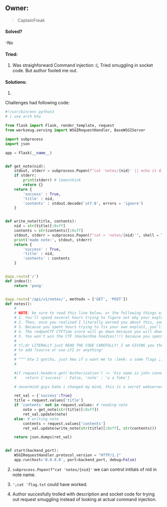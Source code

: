 ## Owner:

> CaptainFreak

#### Solved?

 -No

#### Tried:

1. Was straighforward Command injection :(, Tried smuggling in socket code. But author fooled me out.

#### Solutions:

1. 

Challenges had following code:

```python
#!/usr/bin/env python3
# i use arch btw

from flask import Flask, render_template, request
from werkzeug.serving import WSGIRequestHandler, BaseWSGIServer

import subprocess
import json

app = Flask(__name__)


def get_note(nid):
    stdout, stderr = subprocess.Popen(f"cat 'notes/{nid}' || echo it did not work btw", shell = True, stdout = subprocess.PIPE, stderr = subprocess.PIPE, stdin = subprocess.PIPE).communicate()
    if stderr:
        print(stderr) # lemonthink
        return {}
    return {
        'success' : True,
        'title' : nid,
        'contents' : stdout.decode('utf-8', errors = 'ignore')
    }


def write_note(title, contents):
    nid = str(title)[:0xff]
    contents = str(contents)[:0xff]
    stdout, stderr = subprocess.Popen(f"cat > 'notes/{nid}'", shell = True, stdout = subprocess.PIPE, stderr = subprocess.PIPE, stdin = subprocess.PIPE).communicate(input = bytes(contents, 'utf-8'))
    print('made note:', stdout, stderr)
    return {
        'success' : True,
        'title' : nid,
        'contents' : contents
    }


@app.route('/')
def index():
    return 'pong'


@app.route('/api/v1/notes/', methods = ['GET', 'POST'])
def notes():
    # 
    # NOTE: be sure to read this line below, or the following things will happen:
    # 1. You'll spend several hours trying to figure out why your exploit isn't working
    # 2. Then, once you realized I literally warned you about this, you'll be mad.
    # 3. Because you spent hours trying to fix your own exploit, you'll call this chal "guessy"
    # 4. The redpwnCTF CTFTime score will go down because you will downvote it over this chal (plz no)
    # 5. You won't win the CTF (HackerOne hoodies!!!) because you spent so long on this chal.
    # 
    # tl;dr LITERALLY just READ THE CODE CAREFULLY! I am GIVING you the source, you don't even need 
    # to add ?source or use LFI or anything!
    # 
    # ^^^ btw I gotchu, just hmu if u want me to :leek: u some flags ;))
    # 

    #if request.headers.get('Authorization') != 'his name is john connor':
    #    return {'success' : False, 'note' : 'u a fake'}

    # nevermind guys haha i changed my mind, this is a secret webserver, we don't need authorization header since bad guys can never access it anyway!!!!!!!111oneoneoneeleven

    ret_val = {'success':True}
    title = request.values['title']
    if 'contents' not in request.values: # reading note
        note = get_note(str(title)[:0xff])
        ret_val.update(note)
    else: # writing note
        contents = request.values['contents']
        ret_val.update(write_note(str(title)[:0xff], str(contents)))

    return json.dumps(ret_val)


def start(backend_port):
    WSGIRequestHandler.protocol_version = "HTTP/1.1"
    app.run(host='0.0.0.0', port=backend_port, debug=False)

```

2. `subprocess.Popen(f"cat 'notes/{nid}'` we can control intitals of nid in note name.

3. `';cat 'flag.txt` could have worked.

4. Author succesfully trolled with description and socket code for trying out request smuggling instead of looking at actual command injection.




